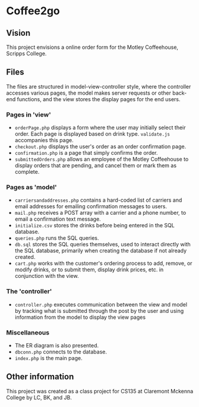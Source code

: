 # Coffee2go
## Vision

This project envisions a online order form for the Motley Coffeehouse, Scripps College.

## Files
The files are structured in model-view-controller style, where the controller accesses various pages, the model makes server requests or other back-end functions, and the view stores the display pages for the end users.

### Pages in 'view'
* `orderPage.php` displays a form where the user may initially select their order. Each page is displayed based on drink type. `validate.js` accompanies this page.
* `checkout.php` displays the user's order as an order confirmation page.
* `confirmation.php` is a page that simply confirms the order.
* `submittedOrders.php` allows an employee of the Motley Coffeehouse to display orders that are pending, and cancel them or mark them as complete.

### Pages as 'model'
* `carriersandaddresses.php` contains a hard-coded list of carriers and email addresses for emailing confirmation messages to users.
* `mail.php` receives a POST array with a carrier and a phone number, to email a confirmation text message.
* `initialize.csv` stores the drinks before being entered in the SQL database.
* `queries.php` runs the SQL queries.
* `db.sql` stores the SQL queries themselves, used to interact directly with the SQL database, primarily when creating the database if not already created.
* `cart.php` works with the customer's ordering process to add, remove, or modify drinks, or to submit them, display drink prices, etc. in conjunction with the view.

### The 'controller'
* `controller.php` executes communication between the view and model by tracking what is submitted through the post by the user and using information from the model to display the view pages

### Miscellaneous
* The ER diagram is also presented.
* `dbconn.php` connects to the database.
* `index.php` is the main page.

## Other information
This project was created as a class project for CS135 at Claremont Mckenna College by LC, BK, and JB.